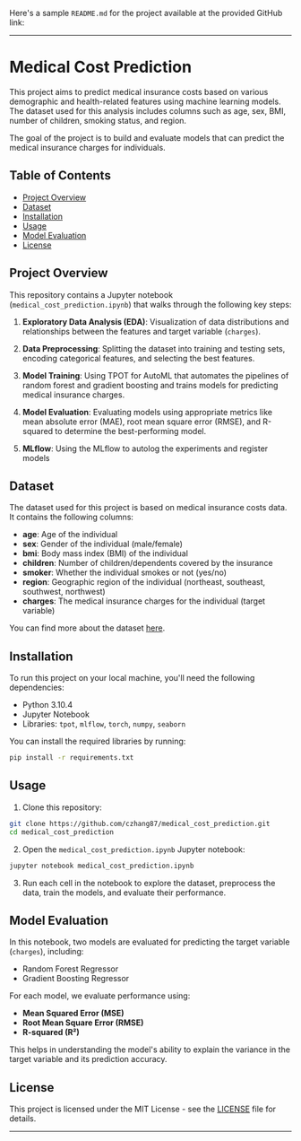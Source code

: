 Here's a sample `README.md` for the project available at the provided GitHub link:

---

# Medical Cost Prediction

This project aims to predict medical insurance costs based on various demographic and health-related features using machine learning models. The dataset used for this analysis includes columns such as age, sex, BMI, number of children, smoking status, and region.

The goal of the project is to build and evaluate models that can predict the medical insurance charges for individuals.

## Table of Contents

- [Project Overview](#project-overview)
- [Dataset](#dataset)
- [Installation](#installation)
- [Usage](#usage)
- [Model Evaluation](#model-evaluation)
- [License](#license)

## Project Overview

This repository contains a Jupyter notebook (`medical_cost_prediction.ipynb`) that walks through the following key steps:

1. **Exploratory Data Analysis (EDA)**: Visualization of data distributions and relationships between the features and target variable (`charges`).

2. **Data Preprocessing**: Splitting the dataset into training and testing sets, encoding categorical features, and selecting the best features.

3. **Model Training**: Using TPOT for AutoML that automates the pipelines of random forest and gradient boosting and trains models for predicting medical insurance charges. 

4. **Model Evaluation**: Evaluating models using appropriate metrics like mean absolute error (MAE), root mean square error (RMSE), and R-squared to determine the best-performing model.

5. **MLflow**: Using the MLflow to autolog the experiments and register models

## Dataset

The dataset used for this project is based on medical insurance costs data. It contains the following columns:

- **age**: Age of the individual
- **sex**: Gender of the individual (male/female)
- **bmi**: Body mass index (BMI) of the individual
- **children**: Number of children/dependents covered by the insurance
- **smoker**: Whether the individual smokes or not (yes/no)
- **region**: Geographic region of the individual (northeast, southeast, southwest, northwest)
- **charges**: The medical insurance charges for the individual (target variable)

You can find more about the dataset [here](https://www.kaggle.com/datasets/mirichoi0218/insurance).

## Installation

To run this project on your local machine, you'll need the following dependencies:

- Python 3.10.4
- Jupyter Notebook
- Libraries: `tpot`, `mlflow`, `torch`, `numpy`, `seaborn`

You can install the required libraries by running:

```bash
pip install -r requirements.txt
```

## Usage

1. Clone this repository:

```bash
git clone https://github.com/czhang87/medical_cost_prediction.git
cd medical_cost_prediction
```

2. Open the `medical_cost_prediction.ipynb` Jupyter notebook:

```bash
jupyter notebook medical_cost_prediction.ipynb
```

3. Run each cell in the notebook to explore the dataset, preprocess the data, train the models, and evaluate their performance.

## Model Evaluation

In this notebook, two models are evaluated for predicting the target variable (`charges`), including:

- Random Forest Regressor
- Gradient Boosting Regressor

For each model, we evaluate performance using:

- **Mean Squared Error (MSE)**
- **Root Mean Square Error (RMSE)**
- **R-squared (R²)**

This helps in understanding the model's ability to explain the variance in the target variable and its prediction accuracy.

## License

This project is licensed under the MIT License - see the [LICENSE](LICENSE) file for details.

---
